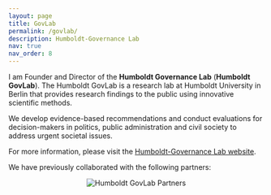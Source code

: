 ```yaml
---
layout: page
title: GovLab
permalink: /govlab/
description: Humboldt-Governance Lab
nav: true
nav_order: 8
---
```


I am Founder and Director of the **Humboldt Governance Lab** (**Humboldt GovLab**). The Humboldt GovLab is a research lab at Humboldt University in Berlin that provides research findings to the public using innovative scientific methods.

We develop evidence-based recommendations and conduct evaluations for decision-makers in politics, public administration and civil society to address urgent societal issues.

For more information, please visit the [Humboldt-Governance Lab website](https://www.humboldt-govlab.de/en).

We have previously collaborated with the following partners:
<p align="center">
  <img src="{{ '/assets/img/govlab_partner.png' | relative_url }}" alt="Humboldt GovLab Partners" style="max-width: 100%; height: auto;">
</p>